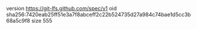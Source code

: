 version https://git-lfs.github.com/spec/v1
oid sha256:7420eab25ff51e3a7f8abceff2c22b524735d27a984c74bae1d5cc3b68a5c9f8
size 555
